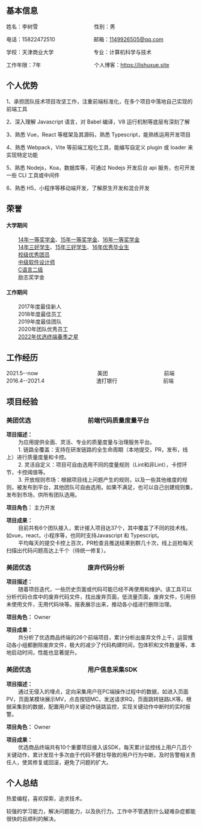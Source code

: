 ## 基本信息

姓名：李树雪&nbsp;&nbsp;&nbsp;&nbsp;&nbsp;&nbsp;&nbsp;&nbsp;&nbsp;&nbsp;&nbsp;&nbsp;&nbsp;&nbsp;&nbsp;&nbsp;&nbsp;&nbsp;&nbsp;&nbsp;&nbsp;&nbsp;&nbsp;&nbsp;&nbsp;&nbsp;&nbsp;&nbsp;&nbsp;&nbsp;&nbsp;&nbsp;&nbsp;&nbsp;&nbsp;&nbsp;&nbsp;&nbsp;性别：男  

电话：15822472510&nbsp;&nbsp;&nbsp;&nbsp;&nbsp;&nbsp;&nbsp;&nbsp;&nbsp;&nbsp;&nbsp;&nbsp;&nbsp;&nbsp;&nbsp;&nbsp;&nbsp;&nbsp;&nbsp;&nbsp;&nbsp;&nbsp;&nbsp;&nbsp;&nbsp;&nbsp;邮箱：1149926505@qq.com  

学校：天津商业大学&nbsp;&nbsp;&nbsp;&nbsp;&nbsp;&nbsp;&nbsp;&nbsp;&nbsp;&nbsp;&nbsp;&nbsp;&nbsp;&nbsp;&nbsp;&nbsp;&nbsp;&nbsp;&nbsp;&nbsp;&nbsp;&nbsp;&nbsp;&nbsp;&nbsp;&nbsp;&nbsp;专业：计算机科学与技术

工作年限：7年&nbsp;&nbsp;&nbsp;&nbsp;&nbsp;&nbsp;&nbsp;&nbsp;&nbsp;&nbsp;&nbsp;&nbsp;&nbsp;&nbsp;&nbsp;&nbsp;&nbsp;&nbsp;&nbsp;&nbsp;&nbsp;&nbsp;&nbsp;&nbsp;&nbsp;&nbsp;&nbsp;&nbsp;&nbsp;&nbsp;&nbsp;&nbsp;&nbsp;&nbsp;&nbsp;&nbsp;个人博客：https://lishuxue.site

## 个人优势

1、承担团队技术项目攻坚工作，注重前端标准化，在多个项目中落地自己实现的前端工具

2、深入理解 Javascript 语言，对 Babel 编译，V8 运行机制等底层有深刻了解

3、熟悉 Vue，React 等框架及其源码，熟悉 Typescript，能熟练运用开发项目

4、熟悉 Webpack，Vite 等前端工程化工具，能编写自定义 plugin 或 loader 来实现特定功能

5、熟悉 Nodejs，Koa，数据库等，可通过 Nodejs 开发后台 api 服务，也可开发一些 CLI 工具或中间件

6、熟悉 H5，小程序等移动端开发，了解原生开发和混合开发

## 荣誉

#### 大学期间 
&nbsp;&nbsp;&nbsp;&nbsp;&nbsp;&nbsp;&nbsp;&nbsp;[14年一等奖学金](https://cdn.lishuxue.site/resume/images/2014yideng.jpeg)、[15年一等奖学金](https://cdn.lishuxue.site/resume/images/2015yideng.jpeg)、[16年一等奖学金](https://cdn.lishuxue.site/resume/images/2016yideng.jpeg)      
&nbsp;&nbsp;&nbsp;&nbsp;&nbsp;&nbsp;&nbsp;&nbsp;[14年三好学生](https://cdn.lishuxue.site/resume/images/2014sanhao.jpeg)、[15年三好学生](https://cdn.lishuxue.site/resume/images/2015sanhao.jpeg)、[16年优秀毕业生](https://cdn.lishuxue.site/resume/images/youxiubiye.jpeg)   
&nbsp;&nbsp;&nbsp;&nbsp;&nbsp;&nbsp;&nbsp;&nbsp;[校级优秀团员](https://cdn.lishuxue.site/resume/images/youxiutuanyuan.jpeg)  
&nbsp;&nbsp;&nbsp;&nbsp;&nbsp;&nbsp;&nbsp;&nbsp;[中级软件设计师](https://cdn.lishuxue.site/resume/images/ruanjiansheji.jpeg)  
&nbsp;&nbsp;&nbsp;&nbsp;&nbsp;&nbsp;&nbsp;&nbsp;[C语言二级](https://cdn.lishuxue.site/resume/images/c2ji.jpeg)  
&nbsp;&nbsp;&nbsp;&nbsp;&nbsp;&nbsp;&nbsp;&nbsp;励志奖学金   

#### 工作期间
&nbsp;&nbsp;&nbsp;&nbsp;&nbsp;&nbsp;&nbsp;&nbsp;2017年度最佳新人  
&nbsp;&nbsp;&nbsp;&nbsp;&nbsp;&nbsp;&nbsp;&nbsp;2018年度最佳员工  
&nbsp;&nbsp;&nbsp;&nbsp;&nbsp;&nbsp;&nbsp;&nbsp;2019年度最佳团队  
&nbsp;&nbsp;&nbsp;&nbsp;&nbsp;&nbsp;&nbsp;&nbsp;2020年团队优秀员工  
&nbsp;&nbsp;&nbsp;&nbsp;&nbsp;&nbsp;&nbsp;&nbsp;[2022年优选终端春季之星](https://cdn.lishuxue.site/resume/images/zhongduanzhixing.png)

## 工作经历

2021.5--now&nbsp;&nbsp;&nbsp;&nbsp;&nbsp;&nbsp;&nbsp;&nbsp;&nbsp;&nbsp;&nbsp;&nbsp;&nbsp;&nbsp;&nbsp;&nbsp;&nbsp;&nbsp;&nbsp;&nbsp;&nbsp;&nbsp;&nbsp;&nbsp;&nbsp;&nbsp;&nbsp;&nbsp;&nbsp;&nbsp;&nbsp;&nbsp;&nbsp;&nbsp;&nbsp;&nbsp;&nbsp;&nbsp;&nbsp;&nbsp;美团&nbsp;&nbsp;&nbsp;&nbsp;&nbsp;&nbsp;&nbsp;&nbsp;&nbsp;&nbsp;&nbsp;&nbsp;&nbsp;&nbsp;&nbsp;&nbsp;&nbsp;&nbsp;&nbsp;&nbsp;&nbsp;&nbsp;&nbsp;&nbsp;&nbsp;&nbsp;&nbsp;&nbsp;&nbsp;&nbsp;&nbsp;&nbsp;&nbsp;&nbsp;&nbsp;&nbsp;&nbsp;&nbsp;前端  
2016.4--2021.4&nbsp;&nbsp;&nbsp;&nbsp;&nbsp;&nbsp;&nbsp;&nbsp;&nbsp;&nbsp;&nbsp;&nbsp;&nbsp;&nbsp;&nbsp;&nbsp;&nbsp;&nbsp;&nbsp;&nbsp;&nbsp;&nbsp;&nbsp;&nbsp;&nbsp;&nbsp;&nbsp;&nbsp;&nbsp;&nbsp;&nbsp;&nbsp;&nbsp;&nbsp;&nbsp;渣打银行&nbsp;&nbsp;&nbsp;&nbsp;&nbsp;&nbsp;&nbsp;&nbsp;&nbsp;&nbsp;&nbsp;&nbsp;&nbsp;&nbsp;&nbsp;&nbsp;&nbsp;&nbsp;&nbsp;&nbsp;&nbsp;&nbsp;&nbsp;&nbsp;&nbsp;&nbsp;&nbsp;&nbsp;&nbsp;&nbsp;&nbsp;前端

## 项目经验

### 美团优选&nbsp;&nbsp;&nbsp;&nbsp;&nbsp;&nbsp;&nbsp;&nbsp;&nbsp;&nbsp;&nbsp;&nbsp;&nbsp;&nbsp;&nbsp;&nbsp;&nbsp;&nbsp;&nbsp;&nbsp;&nbsp;&nbsp;&nbsp;&nbsp;&nbsp;&nbsp;&nbsp;&nbsp;&nbsp;&nbsp;&nbsp;&nbsp;&nbsp;&nbsp;&nbsp;&nbsp;&nbsp;&nbsp;&nbsp;前端代码质量度量平台

**项目描述：**  
&nbsp;&nbsp;&nbsp;&nbsp;&nbsp;&nbsp;&nbsp;&nbsp;为应用提供全面、灵活、专业的质量度量与治理服务平台。  
&nbsp;&nbsp;&nbsp;&nbsp;&nbsp;&nbsp;&nbsp;&nbsp;1. 链路全覆盖：支持在研发链路的全生命周期（本地提交，PR，发布，线上）进行质量度量和卡控。  
&nbsp;&nbsp;&nbsp;&nbsp;&nbsp;&nbsp;&nbsp;&nbsp;2. 灵活自定义：项目可自由选用不同的度量规则（Lint和非Lint），卡控环节，卡控阈值等。  
&nbsp;&nbsp;&nbsp;&nbsp;&nbsp;&nbsp;&nbsp;&nbsp;3. 开放规则市场：根据项目线上问题产生的规则，以及一些其他维度的规则，被发布到平台，其他团队可自由选用。如果不满足，也可以自己创建规则集，发布到市场，供所有团队选用。

**项目角色：** 主力开发

**项目成果：**  
&nbsp;&nbsp;&nbsp;&nbsp;&nbsp;&nbsp;&nbsp;&nbsp;目前共有6个团队接入，累计接入项目达37个，其中覆盖了不同的技术栈，如vue，react，小程序等，也同时支持Javascript 和 Typescript。  
&nbsp;&nbsp;&nbsp;&nbsp;&nbsp;&nbsp;&nbsp;&nbsp;平均每天的提交卡控上百次，PR检查且推送结果到群几十次，线上巡检每天扫描出代码问题高达上千个（待统一修复）。

### 美团优选&nbsp;&nbsp;&nbsp;&nbsp;&nbsp;&nbsp;&nbsp;&nbsp;&nbsp;&nbsp;&nbsp;&nbsp;&nbsp;&nbsp;&nbsp;&nbsp;&nbsp;&nbsp;&nbsp;&nbsp;&nbsp;&nbsp;&nbsp;&nbsp;&nbsp;&nbsp;&nbsp;&nbsp;&nbsp;&nbsp;&nbsp;&nbsp;&nbsp;&nbsp;&nbsp;&nbsp;&nbsp;&nbsp;&nbsp;废弃代码分析

**项目描述：**  
&nbsp;&nbsp;&nbsp;&nbsp;&nbsp;&nbsp;&nbsp;&nbsp;随着项目迭代，一些历史页面或代码可能已经不再使用和维护。该工具可以分析代码仓库中的废弃代码文件，找出废弃页面，低流量页面，废弃文件，引用但未使用文件，无用代码块等。报表展示出来，推动各小组进行删除治理。

**项目角色：** Owner

**项目成果：**  
&nbsp;&nbsp;&nbsp;&nbsp;&nbsp;&nbsp;&nbsp;&nbsp;共分析了优选商品终端的26个前端项目，累计分析出废弃文件上千，运营推动各小组都删除废弃文件，极大的减少了代码构建时间，包体积和文件数量等，本地启动时间，性能也显著提升。

### 美团优选&nbsp;&nbsp;&nbsp;&nbsp;&nbsp;&nbsp;&nbsp;&nbsp;&nbsp;&nbsp;&nbsp;&nbsp;&nbsp;&nbsp;&nbsp;&nbsp;&nbsp;&nbsp;&nbsp;&nbsp;&nbsp;&nbsp;&nbsp;&nbsp;&nbsp;&nbsp;&nbsp;&nbsp;&nbsp;&nbsp;&nbsp;&nbsp;&nbsp;&nbsp;&nbsp;&nbsp;&nbsp;&nbsp;&nbsp;用户信息采集SDK

**项目描述：**  
&nbsp;&nbsp;&nbsp;&nbsp;&nbsp;&nbsp;&nbsp;&nbsp;通过无侵入的埋点，定向采集用户在PC端操作过程中的数据，如进入页面PV，页面某模块展示MV，点击按钮MC，发送请求RQ，页面跳转链路LK等。根据采集到的数据，配置用户的关键动作链路监控，实现关键动作中断时的实时报警。

**项目角色：** Owner

**项目成果：**  
&nbsp;&nbsp;&nbsp;&nbsp;&nbsp;&nbsp;&nbsp;&nbsp;优选商品终端共有10个重要项目接入该SDK，每天累计监控线上用户几百个关键动作，累计发现十多次由于代码不健壮导致的用户行为中断，及时告警相关责任人，使其修复或回滚，避免了问题的扩大。

## 个人总结
热爱编程，喜欢探索，追求技术。

较强的学习能力，解决问题能力，以及执行力。工作中不管遇到什么疑难杂症都能很快的且顺利的解决。
